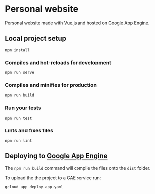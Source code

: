 # Personal website

Personal website made with [Vue.js](https://vuejs.org/) and hosted on [Google App Engine](https://cloud.google.com/appengine).

## Local project setup
```
npm install
```

### Compiles and hot-reloads for development
```
npm run serve
```

### Compiles and minifies for production
```
npm run build
```

### Run your tests
```
npm run test
```

### Lints and fixes files
```
npm run lint
```

## Deploying to [Google App Engine](https://cloud.google.com/appengine/)

The `npm run build` command will compile the files onto the `dist` folder. 

To upload the the project to a GAE service run:

`gcloud app deploy app.yaml` 